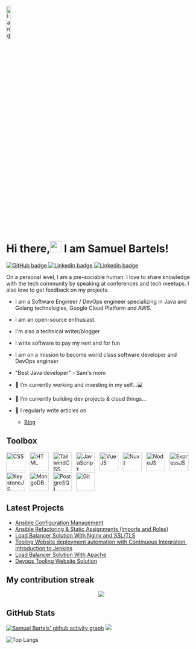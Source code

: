 <p align="left"><img width=15%" src="https://github.com/alansmathew/alansmathew/raw/master/lang.gif" alt="lang image here" /></p>

# Hi there,<img src="https://media.giphy.com/media/hvRJCLFzcasrR4ia7z/giphy.gif" width="30px"> I am Samuel Bartels!   

<p align="">
  <a href="https://github.com/samuelbartels20">
    <img src="https://img.shields.io/badge/GitHub-100000?style=for-the-badge&logo=github&logoColor=white" alt="GitHub badge" /> 
  </a>
  <a href="https://linkedin.com/in/samuelbartels20">
    <img src="https://img.shields.io/badge/LinkedIn-0077B5?style=for-the-badge&logo=linkedin&logoColor=white" alt="Linkedin badge" />
  </a>
  <a href="mailto:bartelssamuel20@gmail.com">
    <img src="https://img.shields.io/badge/Gmail-D14836?style=for-the-badge&logo=gmail&logoColor=white" alt="Linkedin badge" />
  </a>
</p>

On a personal level, I am a pre-sociable human. I love to share knowledge with the tech community by speaking at conferences and tech meetups. I also love to get feedback on my projects. 

- I am a Software Engineer / DevOps engineer specializing in Java and Golang technologies, Google Cloud Platform and AWS. 
- I am an open-source enthusiast. 
- I'm also a technical writer/blogger
- I write software to pay my rent and for fun 
- I am on a mission to become world class software developer and DevOps engineer
- "Best Java developer" - Sam's mom

- 🔭 I’m currently working and investing in my self...💻 
- 🌱 I’m currently building dev projects & cloud things... 

- 📝 I regularly write articles on 
    -  [Blog](https://kojobartels.com/)


## Toolbox
<img src="https://img.shields.io/badge/Java-ED8B00?style=for-the-badge&logo=java&logoColor=white" alt="CSS" width="50" height="50"/> &nbsp;
<img src="https://img.shields.io/badge/Go-00ADD8?style=for-the-badge&logo=go&logoColor=white" alt="HTML" width="50" height="50"/> &nbsp;
<img src="https://img.shields.io/badge/Angular-DD0031?style=for-the-badge&logo=angular&logoColor=white" alt="TailwindCSS" width="50" height="50"/>  &nbsp;
<img src="https://img.shields.io/badge/React-20232A?style=for-the-badge&logo=react&logoColor=61DAFB" alt="JavaScript" width="50" height="50"/> &nbsp;
<img src="https://img.shields.io/badge/PostgreSQL-316192?style=for-the-badge&logo=postgresql&logoColor=white" alt="VueJS" width="50" height="50"/> &nbsp;
<img src="https://img.shields.io/badge/MongoDB-4EA94B?style=for-the-badge&logo=mongodb&logoColor=white" alt="Nuxt" width="50" height="50"/> &nbsp;
<img src="https://img.shields.io/badge/GraphQl-E10098?style=for-the-badge&logo=graphql&logoColor=white" alt="NodeJS" width="50" height="50"/> &nbsp;
<img src="https://img.shields.io/badge/Google_Cloud-4285F4?style=for-the-badge&logo=google-cloud&logoColor=white" alt="ExpressJS" width="50" height="50"/> &nbsp;
<img src="https://img.shields.io/badge/Amazon_AWS-232F3E?style=for-the-badge&logo=amazon-aws&logoColor=white" alt="KeystoneJS" width="50" height="50"/> &nbsp;
<img src="https://img.shields.io/badge/kubernetes-326ce5.svg?&style=for-the-badge&logo=kubernetes&logoColor=white" alt="MongoDB" width="50" height="50"/> &nbsp;
<img src="https://img.shields.io/badge/Docker-2CA5E0?style=for-the-badge&logo=docker&logoColor=white" alt="PostgreSQL" width="50" height="50"/> &nbsp;
<img src="https://img.shields.io/badge/Shell_Script-121011?style=for-the-badge&logo=gnu-bash&logoColor=white" alt="Git" width="50" height="50"/> &nbsp;


## Latest Projects
- [Ansible Configuration Management](https://github.com/samuelbartels20/ansible-configuration-management)
- [Ansible Refactoring & Static Assignments (Imports and Roles)](https://github.com/samuelbartels20/ansible-refactoring-and-static-assignments-imports-and-roles-)
- [Load Balancer Solution With Nginx and SSL/TLS](https://github.com/samuelbartels20/load-balancer-solution-with-nginx-and-ssl-tls)
- [Tooling Website deployment automation with Continuous Integration. Introduction to Jenkins
](https://github.com/samuelbartels20/tooling-website-deployment-automation-with-continuous-integration-introduction-to-jenkins-)
- [Load Balancer Solution With Apache](https://github.com/samuelbartels20/load-balancer-solution-with-apache)
- [Devops Tooling Website Solution](https://github.com/samuelbartels20/devops-tooling-website-solution)


## My contribution streak
<!-- https://github.com/kcoder63/github-readme-streak-stats -->
<p align="center">
  <a href="https://github.com/samuelbartels20/github-readme-streak-stats">
    <img src="https://github-readme-streak-stats.herokuapp.com/?user=samuelbartels20&theme=dark&hide_border=true&background=0D1117&stroke=0000"/>
  </a>
<p>


## GitHub Stats
[![Samuel Bartels' github activity graph](https://activity-graph.herokuapp.com/graph?username=samuelbartels20&theme=xcode)](https://git.io/samuelbartels20)
<a href="">
  <img align="" src="https://github-readme-stats.vercel.app/api?username=chry&count_private=true&include_all_commits=true&show_icons=true&title_color=007bff&text_color=e7e7e7&icon_color=007bff&bg_color=171c28" />
<a />
  
![Top Langs](https://github-readme-stats.vercel.app/api/top-langs/?username=chryzcodez&layout=compact&title_color=007bff&text_color=e7e7e7&icon_color=007bff&bg_color=171c28)

